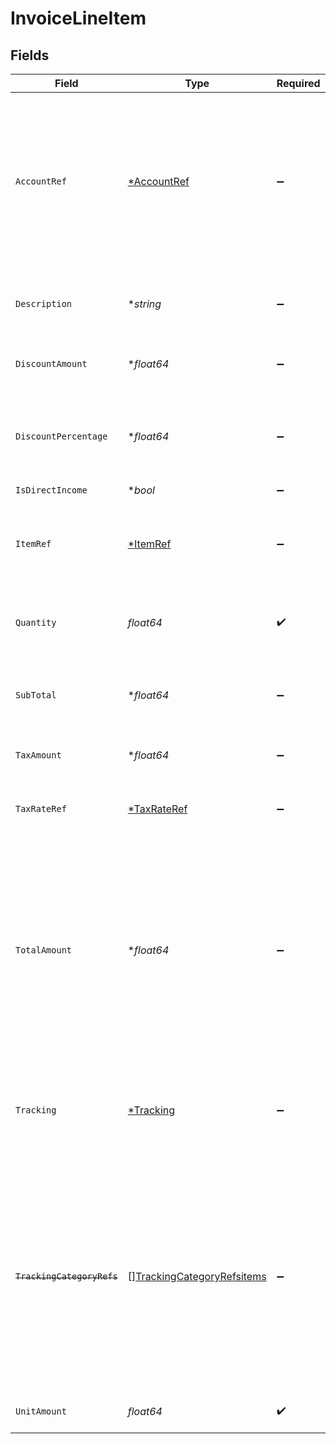 # InvoiceLineItem


## Fields

| Field                                                                                                                                                                                           | Type                                                                                                                                                                                            | Required                                                                                                                                                                                        | Description                                                                                                                                                                                     |
| ----------------------------------------------------------------------------------------------------------------------------------------------------------------------------------------------- | ----------------------------------------------------------------------------------------------------------------------------------------------------------------------------------------------- | ----------------------------------------------------------------------------------------------------------------------------------------------------------------------------------------------- | ----------------------------------------------------------------------------------------------------------------------------------------------------------------------------------------------- |
| `AccountRef`                                                                                                                                                                                    | [*AccountRef](../../models/shared/accountref.md)                                                                                                                                                | :heavy_minus_sign:                                                                                                                                                                              | Data types that reference an account, for example bill and invoice line items, use an accountRef that includes the ID and name of the linked account.                                           |
| `Description`                                                                                                                                                                                   | **string*                                                                                                                                                                                       | :heavy_minus_sign:                                                                                                                                                                              | Friendly name of the goods or services provided.                                                                                                                                                |
| `DiscountAmount`                                                                                                                                                                                | **float64*                                                                                                                                                                                      | :heavy_minus_sign:                                                                                                                                                                              | Numerical value of any discounts applied.                                                                                                                                                       |
| `DiscountPercentage`                                                                                                                                                                            | **float64*                                                                                                                                                                                      | :heavy_minus_sign:                                                                                                                                                                              | Percentage rate (from 0 to 100) of any discounts applied to the unit amount.                                                                                                                    |
| `IsDirectIncome`                                                                                                                                                                                | **bool*                                                                                                                                                                                         | :heavy_minus_sign:                                                                                                                                                                              | N/A                                                                                                                                                                                             |
| `ItemRef`                                                                                                                                                                                       | [*ItemRef](../../models/shared/itemref.md)                                                                                                                                                      | :heavy_minus_sign:                                                                                                                                                                              | Reference to the product, service type, or inventory item to which the direct cost is linked.                                                                                                   |
| `Quantity`                                                                                                                                                                                      | *float64*                                                                                                                                                                                       | :heavy_check_mark:                                                                                                                                                                              | Number of units of goods or services provided.                                                                                                                                                  |
| `SubTotal`                                                                                                                                                                                      | **float64*                                                                                                                                                                                      | :heavy_minus_sign:                                                                                                                                                                              | Amount of the line, inclusive of discounts but exclusive of tax.                                                                                                                                |
| `TaxAmount`                                                                                                                                                                                     | **float64*                                                                                                                                                                                      | :heavy_minus_sign:                                                                                                                                                                              | Amount of tax for the line.                                                                                                                                                                     |
| `TaxRateRef`                                                                                                                                                                                    | [*TaxRateRef](../../models/shared/taxrateref.md)                                                                                                                                                | :heavy_minus_sign:                                                                                                                                                                              | Reference to the tax rate to which the line item is linked.                                                                                                                                     |
| `TotalAmount`                                                                                                                                                                                   | **float64*                                                                                                                                                                                      | :heavy_minus_sign:                                                                                                                                                                              | Total amount of the line, including tax. When pushing invoices to Xero, the total amount is exclusive of tax to allow automatic calculations if a tax rate or tax amount is not specified.      |
| `Tracking`                                                                                                                                                                                      | [*Tracking](../../models/shared/tracking.md)                                                                                                                                                    | :heavy_minus_sign:                                                                                                                                                                              | Categories, and a project and customer, against which the item is tracked.                                                                                                                      |
| ~~`TrackingCategoryRefs`~~                                                                                                                                                                      | [][TrackingCategoryRefsitems](../../models/shared/trackingcategoryrefsitems.md)                                                                                                                 | :heavy_minus_sign:                                                                                                                                                                              | : warning: ** DEPRECATED **: This will be removed in a future release, please migrate away from it as soon as possible.<br/><br/>Reference to the tracking categories to which the line item is linked. |
| `UnitAmount`                                                                                                                                                                                    | *float64*                                                                                                                                                                                       | :heavy_check_mark:                                                                                                                                                                              | Price of each unit of goods or services.                                                                                                                                                        |